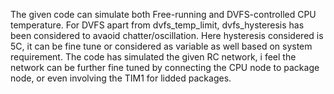 The given code can simulate both Free-running and DVFS-controlled CPU temperature.
For DVFS apart from dvfs_temp_limit, dvfs_hysteresis has been considered to avaoid chatter/oscillation.
Here hysteresis considered is 5C, it can be fine tune or considered as variable as well based on system requirement.
The code has simulated the given RC network, i feel the network can be further fine tuned by connecting the CPU node to package node, or even involving the TIM1 for lidded packages.
